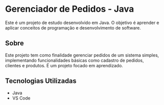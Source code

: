 
# Gerenciador de Pedidos - Java

Este é um projeto de estudo desenvolvido em Java. O objetivo é aprender e aplicar conceitos de programação e desenvolvimento de software.

## Sobre

Este projeto tem como finalidade gerenciar pedidos de um sistema simples, implementando funcionalidades básicas como cadastro de pedidos, clientes e produtos. É um projeto focado em aprendizado.

## Tecnologias Utilizadas

- Java
- VS Code


